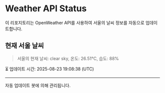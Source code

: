 
# Weather API Status

이 리포지토리는 OpenWeather API를 사용하여 서울의 날씨 정보를 자동으로 업데이트합니다.

## 현재 서울 날씨
> 서울의 현재 날씨: clear sky, 온도: 26.51°C, 습도: 88%

⏳ 업데이트 시간: 2025-08-23 19:08:38 (UTC)

---
자동 업데이트 봇에 의해 관리됩니다.
